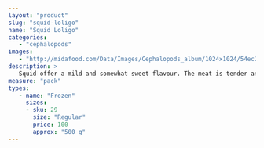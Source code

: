 ```yaml
---
layout: "product"
slug: "squid-loligo"
name: "Squid Loligo"
categories:
   - "cephalopods"
images:
   - "http://midafood.com/Data/Images/Cephalopods_album/1024x1024/54ec217854e5a294.jpg"
description: >
   Squid offer a mild and somewhat sweet flavour. The meat is tender and succulent. Frozen tubes should be ivory-white in colour and have no distinct odor.
measure: "pack"
types: 
   - name: "Frozen"
     sizes: 
     - sku: 29
       size: "Regular"
       price: 100
       approx: "500 g"
---
```

